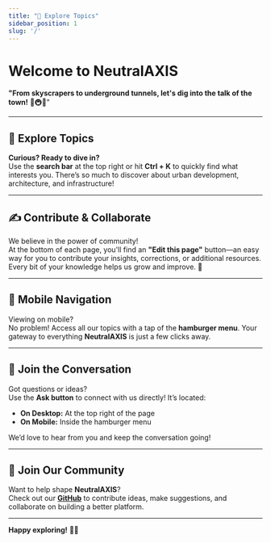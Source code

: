 ```yaml
---
title: "🌟 Explore Topics"
sidebar_position: 1
slug: '/'
---
```

# Welcome to **NeutralAXIS**  
**"From skyscrapers to underground tunnels, let's dig into the talk of the town!** 🌆🚇🌐"

---

## **🌟 Explore Topics**  
**Curious? Ready to dive in?**  
Use the **search bar** at the top right or hit **Ctrl + K** to quickly find what interests you. There’s so much to discover about urban development, architecture, and infrastructure!

---

## **✍️ Contribute & Collaborate**  
We believe in the power of community!  
At the bottom of each page, you'll find an **"Edit this page"** button—an easy way for you to contribute your insights, corrections, or additional resources. Every bit of your knowledge helps us grow and improve. 💪

---

## **📱 Mobile Navigation**  
Viewing on mobile?  
No problem! Access all our topics with a tap of the **hamburger menu**. Your gateway to everything **NeutralAXIS** is just a few clicks away.

---

## **💬 Join the Conversation**  
Got questions or ideas?  
Use the **Ask button** to connect with us directly! It’s located:

- **On Desktop:** At the top right of the page  
- **On Mobile:** Inside the hamburger menu  

We’d love to hear from you and keep the conversation going!

---

## **🤝 Join Our Community**  
Want to help shape **NeutralAXIS**?  
Check out our [**GitHub**](https://github.com/NeutralAXIS/NeutralAXIS.github.io/blob/main/sidebars.js) to contribute ideas, make suggestions, and collaborate on building a better platform.

---

**Happy exploring!** 🎉✨